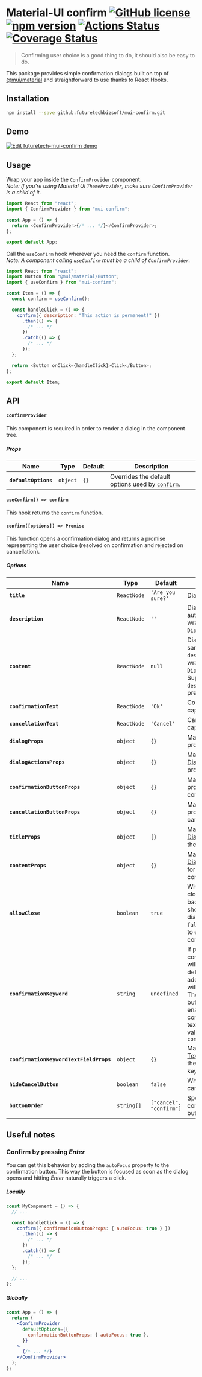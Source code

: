 # Material-UI confirm [![GitHub license](https://img.shields.io/badge/license-MIT-blue.svg)](https://github.com/dharmesh-r-patel/infinite-material-ui-confirm/blob/master/LICENSE) [![npm version](https://img.shields.io/npm/v/material-ui-confirm.svg)](https://www.npmjs.com/package/infinite-material-ui-confirm) [![Actions Status](https://github.com/dharmesh-r-patel/infinite-material-ui-confirm/workflows/Test/badge.svg)](https://github.com/dharmesh-r-patel/infinite-material-ui-confirm/actions) [![Coverage Status](https://coveralls.io/repos/github/dharmesh-r-patel/infinite-material-ui-confirm/badge.svg?branch=master)](https://coveralls.io/github/dharmesh-r-patel/infinite-material-ui-confirm?branch=master)

> Confirming user choice is a good thing to do, it should also be easy to do.

This package provides simple confirmation dialogs built on top of [@mui/material](https://mui.com/)
and straightforward to use thanks to React Hooks.

## Installation

```sh
npm install --save github:futuretechbizsoft/mui-confirm.git
```

## Demo

[![Edit futuretech-mui-confirm demo](https://codesandbox.io/static/img/play-codesandbox.svg)](https://codesandbox.io/s/materialuiconfirm-demo-hzzdr?fontsize=14)

## Usage

Wrap your app inside the `ConfirmProvider` component.\
_Note: If you're using Material UI `ThemeProvider`, make sure `ConfirmProvider` is a child of it._

```js
import React from "react";
import { ConfirmProvider } from "mui-confirm";

const App = () => {
  return <ConfirmProvider>{/* ... */}</ConfirmProvider>;
};

export default App;
```

Call the `useConfirm` hook wherever you need the `confirm` function.\
_Note: A component calling `useConfirm` must be a child of `ConfirmProvider`._

```js
import React from "react";
import Button from "@mui/material/Button";
import { useConfirm } from "mui-confirm";

const Item = () => {
  const confirm = useConfirm();

  const handleClick = () => {
    confirm({ description: "This action is permanent!" })
      .then(() => {
        /* ... */
      })
      .catch(() => {
        /* ... */
      });
  };

  return <Button onClick={handleClick}>Click</Button>;
};

export default Item;
```

## API

#### `ConfirmProvider`

This component is required in order to render a dialog in the component tree.

##### Props

| Name                 | Type     | Default | Description                                                             |
| -------------------- | -------- | ------- | ----------------------------------------------------------------------- |
| **`defaultOptions`** | `object` | `{}`    | Overrides the default options used by [`confirm`](#useconfirm-confirm). |

#### `useConfirm() => confirm`

This hook returns the `confirm` function.

#### `confirm([options]) => Promise`

This function opens a confirmation dialog and returns a promise
representing the user choice (resolved on confirmation and rejected on cancellation).

##### Options

| Name                                    | Type        | Default                 | Description                                                                                                                                                                                                                            |
| --------------------------------------- | ----------- | ----------------------- | -------------------------------------------------------------------------------------------------------------------------------------------------------------------------------------------------------------------------------------- |
| **`title`**                             | `ReactNode` | `'Are you sure?'`       | Dialog title.                                                                                                                                                                                                                          |
| **`description`**                       | `ReactNode` | `''`                    | Dialog content, automatically wrapped in `DialogContentText`.                                                                                                                                                                          |
| **`content`**                           | `ReactNode` | `null`                  | Dialog content, same as `description` but not wrapped in `DialogContentText`. Supersedes `description` if present.                                                                                                                     |
| **`confirmationText`**                  | `ReactNode` | `'Ok'`                  | Confirmation button caption.                                                                                                                                                                                                           |
| **`cancellationText`**                  | `ReactNode` | `'Cancel'`              | Cancellation button caption.                                                                                                                                                                                                           |
| **`dialogProps`**                       | `object`    | `{}`                    | Material-UI [Dialog](https://mui.com/material-ui/api/dialog/#props) props.                                                                                                                                                             |
| **`dialogActionsProps`**                | `object`    | `{}`                    | Material-UI [DialogActions](https://mui.com/material-ui/api/dialog-actions/#props) props.                                                                                                                                              |
| **`confirmationButtonProps`**           | `object`    | `{}`                    | Material-UI [Button](https://mui.com/material-ui/api/button/#props) props for the confirmation button.                                                                                                                                 |
| **`cancellationButtonProps`**           | `object`    | `{}`                    | Material-UI [Button](https://mui.com/material-ui/api/dialog/#props) props for the cancellation button.                                                                                                                                 |
| **`titleProps`**                        | `object`    | `{}`                    | Material-UI [DialogTitle](https://mui.com/api/dialog-title/#props) props for the dialog title.                                                                                                                                         |
| **`contentProps`**                      | `object`    | `{}`                    | Material-UI [DialogContent](https://mui.com/api/dialog-content/#props) props for the dialog content.                                                                                                                                   |
| **`allowClose`**                        | `boolean`   | `true`                  | Whether natural close (escape or backdrop click) should close the dialog. When set to `false` force the user to either cancel or confirm explicitly.                                                                                   |
| **`confirmationKeyword`**               | `string`    | `undefined`             | If provided the confirmation button will be disabled by default and an additional textfield will be rendered. The confirmation button will only be enabled when the contents of the textfield match the value of `confirmationKeyword` |
| **`confirmationKeywordTextFieldProps`** | `object`    | `{}`                    | Material-UI [TextField](https://mui.com/material-ui/api/text-field/) props for the confirmation keyword textfield.                                                                                                                     |
| **`hideCancelButton`**                  | `boolean`   | `false`                 | Whether to hide the cancel button.                                                                                                                                                                                                     |
| **`buttonOrder`**                       | `string[]`  | `["cancel", "confirm"]` | Specify the order of confirm and cancel buttons.                                                                                                                                                                                       |

## Useful notes

### Confirm by pressing _Enter_

You can get this behavior by adding the `autoFocus` property to the confirmation button.
This way the button is focused as soon as the dialog opens and hitting _Enter_
naturally triggers a click.

##### Locally

```jsx
const MyComponent = () => {
  // ...

  const handleClick = () => {
    confirm({ confirmationButtonProps: { autoFocus: true } })
      .then(() => {
        /* ... */
      })
      .catch(() => {
        /* ... */
      });
  };

  // ...
};
```

##### Globally

```jsx
const App = () => {
  return (
    <ConfirmProvider
      defaultOptions={{
        confirmationButtonProps: { autoFocus: true },
      }}
    >
      {/* ... */}
    </ConfirmProvider>
  );
};
```

<!-- 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 -->
